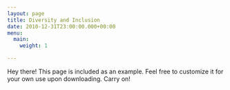 ```yaml
---
layout: page
title: Diversity and Inclusion
date: 2010-12-31T23:00:00.000+00:00
menu:
  main:
    weight: 1

---
```

<p class="message">
Hey there! This page is included as an example. Feel free to customize it for your own use upon downloading. Carry on!
</p>